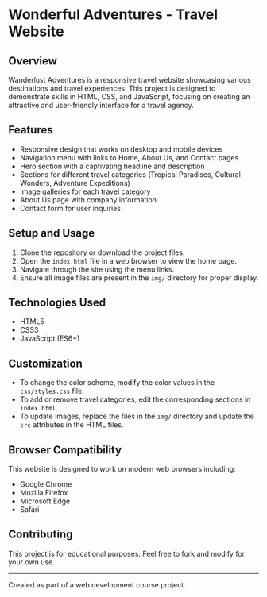 # Wonderful Adventures - Travel Website

## Overview

Wanderlust Adventures is a responsive travel website showcasing various destinations and travel experiences. This project is designed to demonstrate skills in HTML, CSS, and JavaScript, focusing on creating an attractive and user-friendly interface for a travel agency.

## Features

- Responsive design that works on desktop and mobile devices
- Navigation menu with links to Home, About Us, and Contact pages
- Hero section with a captivating headline and description
- Sections for different travel categories (Tropical Paradises, Cultural Wonders, Adventure Expeditions)
- Image galleries for each travel category
- About Us page with company information
- Contact form for user inquiries

## Setup and Usage

1. Clone the repository or download the project files.
2. Open the `index.html` file in a web browser to view the home page.
3. Navigate through the site using the menu links.
4. Ensure all image files are present in the `img/` directory for proper display.

## Technologies Used

- HTML5
- CSS3
- JavaScript (ES6+)

## Customization

- To change the color scheme, modify the color values in the `css/styles.css` file.
- To add or remove travel categories, edit the corresponding sections in `index.html`.
- To update images, replace the files in the `img/` directory and update the `src` attributes in the HTML files.

## Browser Compatibility

This website is designed to work on modern web browsers including:
- Google Chrome
- Mozilla Firefox
- Microsoft Edge
- Safari

## Contributing

This project is for educational purposes. Feel free to fork and modify for your own use.


---

Created as part of a web development course project. 
